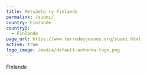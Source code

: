 ```yaml
---
title: Metsäelo ry Finlande
permalink: /suomi/
country: Finlande
country2:
  - Finlande
page_url: https://www.terredesjeunes.org/suomi.html
active: true
logo_image: /media/default-antenna-logo.png
---
```

Finlande
